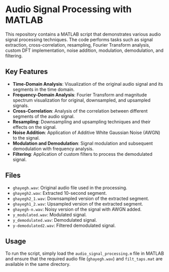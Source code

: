 # Audio Signal Processing with MATLAB

This repository contains a MATLAB script that demonstrates various audio signal processing techniques. The code performs tasks such as signal extraction, cross-correlation, resampling, Fourier Transform analysis, custom DFT implementation, noise addition, modulation, demodulation, and filtering.

## Key Features
- **Time-Domain Analysis**: Visualization of the original audio signal and its segments in the time domain.
- **Frequency-Domain Analysis**: Fourier Transform and magnitude spectrum visualization for original, downsampled, and upsampled signals.
- **Cross-Correlation**: Analysis of the correlation between different segments of the audio signal.
- **Resampling**: Downsampling and upsampling techniques and their effects on the signal.
- **Noise Addition**: Application of Additive White Gaussian Noise (AWGN) to the signal.
- **Modulation and Demodulation**: Signal modulation and subsequent demodulation with frequency analysis.
- **Filtering**: Application of custom filters to process the demodulated signal.

## Files
- `ghayegh.wav`: Original audio file used in the processing.
- `ghayegh2.wav`: Extracted 10-second segment.
- `ghayegh2_1.wav`: Downsampled version of the extracted segment.
- `ghayegh1_2.wav`: Upsampled version of the extracted segment.
- `ghayegh-n.wav`: Noisy version of the signal with AWGN added.
- `y_modulated.wav`: Modulated signal.
- `y_demodulated.wav`: Demodulated signal.
- `y-demodulated2.wav`: Filtered demodulated signal.

## Usage
To run the script, simply load the `audio_signal_processing.m` file in MATLAB and ensure that the required audio file (`ghayegh.wav`) and `filt_taps.mat` are available in the same directory.
